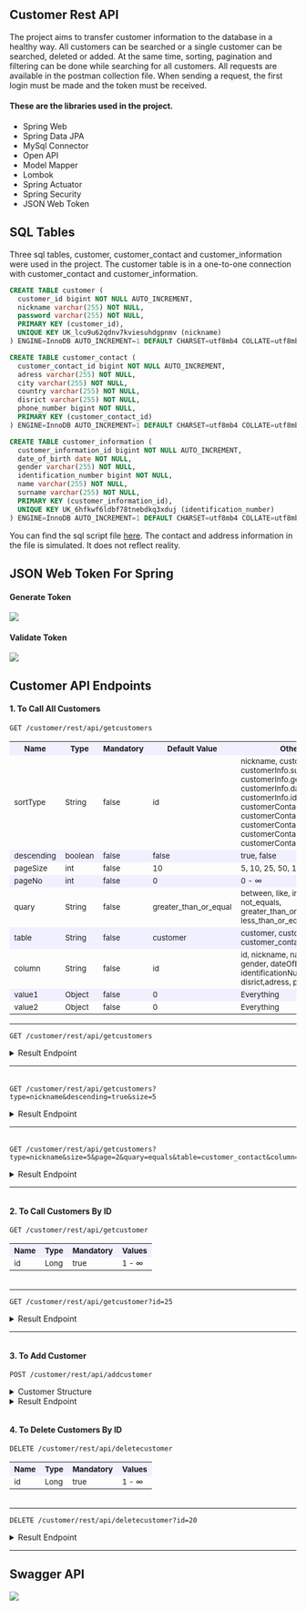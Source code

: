 
## Customer Rest API

The project aims to transfer customer information to the database in a healthy way. All customers can be searched or a single customer can be searched, deleted or added. At the same time, sorting, pagination and filtering can be done while searching for all customers. All requests are available in the postman collection file. When sending a request, the first login must be made and the token must be received.

#### These are the libraries used in the project.

* Spring Web
* Spring Data JPA
* MySql Connector
* Open API
* Model Mapper
* Lombok
* Spring Actuator
* Spring Security
* JSON Web Token

## SQL Tables

Three sql tables, customer, customer_contact and customer_information were used in the project. The customer table is in a one-to-one connection with customer_contact and customer_information.

```SQL
CREATE TABLE customer (
  customer_id bigint NOT NULL AUTO_INCREMENT,
  nickname varchar(255) NOT NULL,
  password varchar(255) NOT NULL,
  PRIMARY KEY (customer_id),
  UNIQUE KEY UK_lcu9u62qdnv7kviesuhdgpnmv (nickname)
) ENGINE=InnoDB AUTO_INCREMENT=1 DEFAULT CHARSET=utf8mb4 COLLATE=utf8mb4_0900_ai_ci;

CREATE TABLE customer_contact (
  customer_contact_id bigint NOT NULL AUTO_INCREMENT,
  adress varchar(255) NOT NULL,
  city varchar(255) NOT NULL,
  country varchar(255) NOT NULL,
  disrict varchar(255) NOT NULL,
  phone_number bigint NOT NULL,
  PRIMARY KEY (customer_contact_id)
) ENGINE=InnoDB AUTO_INCREMENT=1 DEFAULT CHARSET=utf8mb4 COLLATE=utf8mb4_0900_ai_ci;

CREATE TABLE customer_information (
  customer_information_id bigint NOT NULL AUTO_INCREMENT,
  date_of_birth date NOT NULL,
  gender varchar(255) NOT NULL,
  identification_number bigint NOT NULL,
  name varchar(255) NOT NULL,
  surname varchar(255) NOT NULL,
  PRIMARY KEY (customer_information_id),
  UNIQUE KEY UK_6hfkwf6ldbf78tnebdkq3xduj (identification_number)
) ENGINE=InnoDB AUTO_INCREMENT=1 DEFAULT CHARSET=utf8mb4 COLLATE=utf8mb4_0900_ai_ci;
```
You can find the sql script file [here](https://github.com/gurkanguldas/Customer-Rest-API/blob/main/Customer.sql). The contact and address information in the file is simulated. It does not reflect reality.

## JSON Web Token For Spring
#### Generate Token
![](https://user-images.githubusercontent.com/59657939/177346206-59bb3b69-60f0-4ac4-b821-8be183bbf85c.svg)
#### Validate Token
![](https://user-images.githubusercontent.com/59657939/177349858-380d5054-33ca-4787-984c-f4666b1649a1.svg)
## Customer API Endpoints
#### 1. To Call All Customers
```
GET /customer/rest/api/getcustomers
```


<table>
  <tr style="background-color:#f0f0ff">
    <th><sub>Name</sub></th>
    <th><sub>Type</sub></th>
    <th><sub>Mandatory</sub></th>
    <th><sub>Default Value</sub></th>
    <th><sub>Other Values</sub></th>
  </tr>
  <tr>
    <td><sub>sortType</sub></td>
    <td><sub>String</sub></td>
    <td><sub>false</sub></td>
    <td><sub>id</sub></td>
    <td>
    <sub>
        nickname, customerInfo.name, customerInfo.surname, customerInfo.gender, <br />customerInfo.dateOfBirth,
        customerInfo.identificationNumber,<br /> customerContact.country,
        customerContact.city, customerContact.disrict,<br />
        customerContact.adress, customerContact.phoneNumber
    </sub>
    </td>
  </tr>
  <tr style="background-color:#f0f0ff">
    <td><sub>descending</sub></td>
    <td><sub>boolean</sub></td>
    <td><sub>false</sub></td>
    <td><sub>false</sub></td>
    <td><sub>true, false</sub></td>
  </tr>
  <tr>
    <td><sub>pageSize</sub></td>
    <td><sub>int</sub></td>
    <td><sub>false</sub></td>
    <td><sub>10</sub></td>
    <td><sub>5, 10, 25, 50, 100 ...</sub></td>
  </tr>
  <tr style="background-color:#f0f0ff">
    <td><sub>pageNo</sub></td>
    <td><sub>int</sub></td>
    <td><sub>false</sub></td>
    <td><sub>0</sub></td>
    <td><sub>0 - ∞</sub></td>
  </tr>
  <tr>
    <td><sub>quary</sub></td>
    <td><sub>String</sub></td>
    <td><sub>false</sub></td>
    <td><sub>greater_than_or_equal</sub></td>
    <td><sub>between, like, in, equals, not_equals,<br> greater_than_or_equal, less_than_or_equal</sub></td>
  </tr>
  <tr style="background-color:#f0f0ff">
    <td><sub>table</sub></td>
    <td><sub>String</sub></td>
    <td><sub>false</sub></td>
    <td><sub>customer</sub></td>
    <td><sub>customer, customer_information, customer_contact</sub></td>
  </tr>
  <tr>
    <td><sub>column</sub></td>
    <td><sub>String</sub></td>
    <td><sub>false</sub></td>
    <td><sub>id</sub></td>
    <td><sub>id, nickname, name, surname, gender, dateOfBirth,<br>
        identificationNumber, country,city, disrict,adress, phoneNumber
        </sub></td>
  </tr>
  <tr style="background-color:#f0f0ff">
    <td><sub>value1</sub></td>
    <td><sub>Object</sub></td>
    <td><sub>false</sub></td>
    <td><sub>0</sub></td>
    <td><sub>Everything</sub></td>
  </tr>
  <tr>
    <td><sub>value2</sub></td>
    <td><sub>Object</sub></td>
    <td><sub>false</sub></td>
    <td><sub>0</sub></td>
    <td><sub>Everything</sub></td>
  </tr>
</table>

***
```
GET /customer/rest/api/getcustomers
```

<details>
  <summary>
    Result Endpoint
  </summary>
  
```json
{
  "succesful": true,
  "code": "getCustomers",
  "message": "The customer list has been successfully called up.",
  "result": [
    {
      "id": 1,
      "nickname": "yagizaybar65",
      "password": "IsrF16eJ7amxIc2",
      "customerInfo": {
        "id": 1,
        "name": "Yağız Erkân",
        "surname": "Aybar",
        "gender": "man",
        "dateOfBirth": "1970-09-17",
        "identificationNumber": 20781401532
      },
      "customerContact": {
        "id": 1,
        "country": "Turkey",
        "city": "GİRESUN",
        "disrict": "BULANCAK",
        "adress": "AHMETLİ KÖYÜ MAH.MERKEZ MEVKİ SOKAK NO:19 93072 BULANCAK/GİRESUN",
        "phoneNumber": 905456974246
      }
    },
    {
      "id": 2,
      "nickname": "celâleddindaglaroglu20",
      "password": "nBy8n5HCqq7",
      "customerInfo": {
        "id": 2,
        "name": "Celâleddin Asil",
        "surname": "Dağlaroğlu",
        "gender": "man",
        "dateOfBirth": "1989-08-01",
        "identificationNumber": 27255242181
      },
      "customerContact": {
        "id": 2,
        "country": "Turkey",
        "city": "TEKİRDAĞ",
        "disrict": "ÇERKEZKÖY",
        "adress": "GAZİ MUSTAFA KEMALPAŞA MAH.ŞEKER SOKAK NO:717 110896 ÇERKEZKÖY/TEKİRDAĞ",
        "phoneNumber": 905442480200
      }
    },
    {
      "id": 3,
      "nickname": "seybangonultas17",
      "password": "9la33LwmbX",
      "customerInfo": {
        "id": 3,
        "name": "Şeyban Altan",
        "surname": "Gönültaş",
        "gender": "man",
        "dateOfBirth": "1967-11-28",
        "identificationNumber": 17523295028
      },
      "customerContact": {
        "id": 3,
        "country": "Turkey",
        "city": "KONYA",
        "disrict": "SELÇUKLU",
        "adress": "BÜYÜKKAYACIK MAH.ORMANSEVEN SOKAK NO:816 100632 SELÇUKLU/KONYA",
        "phoneNumber": 905421818316
      }
    },
    {
      "id": 4,
      "nickname": "nihataybar42",
      "password": "G39gWvNCQARu",
      "customerInfo": {
        "id": 4,
        "name": "Nihat Cihad",
        "surname": "Aybar",
        "gender": "man",
        "dateOfBirth": "2006-01-21",
        "identificationNumber": 10328328145
      },
      "customerContact": {
        "id": 4,
        "country": "Turkey",
        "city": "MERSİN",
        "disrict": "AKDENİZ",
        "adress": "KARACAİLYAS MAH.2971. SOKAK NO:363 119645 AKDENİZ/MERSİN",
        "phoneNumber": 905456612249
      }
    },
    {
      "id": 5,
      "nickname": "ensarakisik53",
      "password": "sW56afU3F0aCT5N",
      "customerInfo": {
        "id": 5,
        "name": "Ensar Agâh",
        "surname": "Akışık",
        "gender": "man",
        "dateOfBirth": "1997-06-17",
        "identificationNumber": 18390353664
      },
      "customerContact": {
        "id": 5,
        "country": "Turkey",
        "city": "İSTANBUL",
        "disrict": "ADALAR",
        "adress": "KINALIADA MAH.MANASTIRALTI KÜME EVLERİ SOKAK NO:211 95630 ADALAR/İSTANBUL",
        "phoneNumber": 905471484248
      }
    },
    {
      "id": 6,
      "nickname": "samiyildizoglu60",
      "password": "PV4ai8rmI72g8cgJ",
      "customerInfo": {
        "id": 6,
        "name": "Sami Ercan",
        "surname": "Yıldızoğlu",
        "gender": "man",
        "dateOfBirth": "1949-01-16",
        "identificationNumber": 13958337237
      },
      "customerContact": {
        "id": 6,
        "country": "Turkey",
        "city": "İSTANBUL",
        "disrict": "ÜMRANİYE",
        "adress": "ÇAKMAK MAH.MEKAN SOKAK NO:683 96252 ÜMRANİYE/İSTANBUL",
        "phoneNumber": 905453959833
      }
    },
    {
      "id": 7,
      "nickname": "hayalipektemek43",
      "password": "4E2Hsy8rdHx",
      "customerInfo": {
        "id": 7,
        "name": "Hayali Gürkan",
        "surname": "Pektemek",
        "gender": "man",
        "dateOfBirth": "1944-04-07",
        "identificationNumber": 10676447910
      },
      "customerContact": {
        "id": 7,
        "country": "Turkey",
        "city": "İSTANBUL",
        "disrict": "ARNAVUTKÖY",
        "adress": "ANADOLU MAH.GELİBOLU CADDESİ SOKAK NO:560 119236 ARNAVUTKÖY/İSTANBUL",
        "phoneNumber": 905434302266
      }
    },
    {
      "id": 8,
      "nickname": "atalaykocoglu2",
      "password": "8cEqf55s46",
      "customerInfo": {
        "id": 8,
        "name": "Atalay Türkeş",
        "surname": "Koçoğlu",
        "gender": "man",
        "dateOfBirth": "2000-06-23",
        "identificationNumber": 22994273077
      },
      "customerContact": {
        "id": 8,
        "country": "Turkey",
        "city": "İSTANBUL",
        "disrict": "EYÜP",
        "adress": "GÜZELTEPE MAH.YENİ DUVAR SOKAK NO:542 95830 EYÜP/İSTANBUL",
        "phoneNumber": 905371975315
      }
    },
    {
      "id": 9,
      "nickname": "vehbibarbarosoglu7",
      "password": "6lL4m60uc",
      "customerInfo": {
        "id": 9,
        "name": "Vehbi Şihab",
        "surname": "Barbarosoğlu",
        "gender": "man",
        "dateOfBirth": "2008-01-10",
        "identificationNumber": 13604908183
      },
      "customerContact": {
        "id": 9,
        "country": "Turkey",
        "city": "ADANA",
        "disrict": "YÜREĞİR",
        "adress": "ULUBATLI HASAN MAH.3051. SOKAK NO:501 78213 YÜREĞİR/ADANA",
        "phoneNumber": 905364701754
      }
    },
    {
      "id": 10,
      "nickname": "tumerhamzaoglu51",
      "password": "4vv5Xc5jKLRt34H8v",
      "customerInfo": {
        "id": 10,
        "name": "Tümer Özden",
        "surname": "Hamzaoğlu",
        "gender": "man",
        "dateOfBirth": "1957-05-02",
        "identificationNumber": 24087597079
      },
      "customerContact": {
        "id": 10,
        "country": "Turkey",
        "city": "HATAY",
        "disrict": "İSKENDERUN",
        "adress": "NARDÜZÜ-NESLİ MAH.186. SOKAK NO:837 94364 İSKENDERUN/HATAY",
        "phoneNumber": 905515456072
      }
    }
  ]
}
```

</details>

***

######

```
GET /customer/rest/api/getcustomers?type=nickname&descending=true&size=5
```

<details>
  <summary>
    Result Endpoint
  </summary>
  
```json
{
  "succesful": true,
  "code": "getCustomers",
  "message": "The customer list has been successfully called up.",
  "result": [
    {
      "id": 326,
      "nickname": "zumrutpektemek25",
      "password": "Q2yjs77rQ",
      "customerInfo": {
        "id": 326,
        "name": "Zümrüt Berçin",
        "surname": "Pektemek",
        "gender": "woman",
        "dateOfBirth": "1941-07-27",
        "identificationNumber": 17677987263
      },
      "customerContact": {
        "id": 326,
        "country": "Turkey",
        "city": "KASTAMONU",
        "disrict": "DADAY",
        "adress": "KAYABAĞI KÖYÜ MAH.KARŞI MEVKİ SOKAK NO:335 98318 DADAY/KASTAMONU",
        "phoneNumber": 905458633366
      }
    },
    {
      "id": 498,
      "nickname": "zumrutakbulut2",
      "password": "T15J53hOVi3470u",
      "customerInfo": {
        "id": 498,
        "name": "Zümrüt",
        "surname": "Akbulut",
        "gender": "woman",
        "dateOfBirth": "1965-08-19",
        "identificationNumber": 24645342730
      },
      "customerContact": {
        "id": 498,
        "country": "Turkey",
        "city": "TEKİRDAĞ",
        "disrict": "ÇORLU",
        "adress": "AHİMEHMET KÖYÜ MAH.13. SOKAK NO:185 110944 ÇORLU/TEKİRDAĞ",
        "phoneNumber": 905361588334
      }
    },
    {
      "id": 442,
      "nickname": "zuleyhaerberk53",
      "password": "HQiGMu2X",
      "customerInfo": {
        "id": 442,
        "name": "Züleyha",
        "surname": "Erberk",
        "gender": "woman",
        "dateOfBirth": "1997-05-27",
        "identificationNumber": 21197941850
      },
      "customerContact": {
        "id": 442,
        "country": "Turkey",
        "city": "BALIKESİR",
        "disrict": "BALYA",
        "adress": "ENVERPAŞA MAH.NALBANT ABDULLAH KANDEMİR SOKAK NO:211 83675 BALYA/BALIKESİR",
        "phoneNumber": 905447875840
      }
    },
    {
      "id": 451,
      "nickname": "zulalbarbarosoglu73",
      "password": "THMUftrA0",
      "customerInfo": {
        "id": 451,
        "name": "Zülal",
        "surname": "Barbarosoğlu",
        "gender": "woman",
        "dateOfBirth": "2006-06-01",
        "identificationNumber": 27927916459
      },
      "customerContact": {
        "id": 451,
        "country": "Turkey",
        "city": "İSTANBUL",
        "disrict": "GAZİOSMANPAŞA",
        "adress": "HÜRRİYET MAH.315. SOKAK NO:696 95968 GAZİOSMANPAŞA/İSTANBUL",
        "phoneNumber": 905356944120
      }
    },
    {
      "id": 372,
      "nickname": "zubeydekarabocek78",
      "password": "4pSr48itf042",
      "customerInfo": {
        "id": 372,
        "name": "Zübeyde",
        "surname": "Karaböcek",
        "gender": "woman",
        "dateOfBirth": "1979-03-12",
        "identificationNumber": 28881181045
      },
      "customerContact": {
        "id": 372,
        "country": "Turkey",
        "city": "AFYONKARAHİSAR",
        "disrict": "HOCALAR",
        "adress": "YEŞİLHİSAR-CUMHURİYET MAH.CİHAN SOKAK NO:161 79640 HOCALAR/AFYONKARAHİSAR",
        "phoneNumber": 905348544803
      }
    }
  ]
}
```

</details>

***

######

```
GET /customer/rest/api/getcustomers?type=nickname&size=5&page=2&quary=equals&table=customer_contact&column=city&start_value=ANKARA
```

<details>
  <summary>
    Result Endpoint
  </summary>
  
```json
{
  "succesful": true,
  "code": "getCustomers",
  "message": "The customer list has been successfully called up.",
  "result": [
    {
      "id": 478,
      "nickname": "julidecetin71",
      "password": "Y848cHGSKBOBMdJ",
      "customerInfo": {
        "id": 478,
        "name": "Julide",
        "surname": "Çetin",
        "gender": "woman",
        "dateOfBirth": "1996-02-01",
        "identificationNumber": 26516876938
      },
      "customerContact": {
        "id": 478,
        "country": "Turkey",
        "city": "ANKARA",
        "disrict": "ÇANKAYA",
        "adress": "ÜNİVERSİTELER MAH.1614. SOKAK NO:288 80988 ÇANKAYA/ANKARA",
        "phoneNumber": 905391239034
      }
    },
    {
      "id": 463,
      "nickname": "julideozkok9",
      "password": "EQuVtT7wD9oIUOW",
      "customerInfo": {
        "id": 463,
        "name": "Julide",
        "surname": "Özkök",
        "gender": "woman",
        "dateOfBirth": "2003-09-28",
        "identificationNumber": 23265857397
      },
      "customerContact": {
        "id": 463,
        "country": "Turkey",
        "city": "ANKARA",
        "disrict": "ETİMESGUT",
        "adress": "GÜZELKENT MAH.720. SOKAK NO:362 125556 ETİMESGUT/ANKARA",
        "phoneNumber": 905442818001
      }
    },
    {
      "id": 144,
      "nickname": "kadirsozeri56",
      "password": "Sx2WbXKU6",
      "customerInfo": {
        "id": 144,
        "name": "Kadir ",
        "surname": "Sözeri",
        "gender": "man",
        "dateOfBirth": "1969-06-10",
        "identificationNumber": 27229413142
      },
      "customerContact": {
        "id": 144,
        "country": "Turkey",
        "city": "ANKARA",
        "disrict": "KEÇİÖREN",
        "adress": "ESERTEPE MAH.303. SOKAK NO:50 81084 KEÇİÖREN/ANKARA",
        "phoneNumber": 905498780620
      }
    },
    {
      "id": 455,
      "nickname": "nazanbasoglu78",
      "password": "l7HpO3y0V",
      "customerInfo": {
        "id": 455,
        "name": "Nazan",
        "surname": "Başoğlu",
        "gender": "woman",
        "dateOfBirth": "1975-04-20",
        "identificationNumber": 28895114221
      },
      "customerContact": {
        "id": 455,
        "country": "Turkey",
        "city": "ANKARA",
        "disrict": "ALTINDAĞ",
        "adress": "ALEMDAĞ MAH.1042/1 SOKAK NO:799 80827 ALTINDAĞ/ANKARA",
        "phoneNumber": 905377225829
      }
    },
    {
      "id": 170,
      "nickname": "necibbademci36",
      "password": "y3CUlL5BfXeRIBOW",
      "customerInfo": {
        "id": 170,
        "name": "Necib ",
        "surname": "Bademci",
        "gender": "man",
        "dateOfBirth": "1958-09-17",
        "identificationNumber": 11746434403
      },
      "customerContact": {
        "id": 170,
        "country": "Turkey",
        "city": "ANKARA",
        "disrict": "KIZILCAHAMAM",
        "adress": "GÜNEYSARAY KÖYÜ MAH.KÖYÜN KENDİSİ SOKAK NO:895 123962 KIZILCAHAMAM/ANKARA",
        "phoneNumber": 905387578561
      }
    }
  ]
}
```

</details>

***

######

#### 2. To Call Customers By ID

```
GET /customer/rest/api/getcustomer
```

<table>
  <tr style="background-color:#f0f0ff">
    <th><sub>Name</sub></th>
    <th><sub>Type</sub></th>
    <th><sub>Mandatory</sub></th>
    <th><sub>Values</sub></th>
  </tr>
  <tr>
    <td><sub>id</sub></td>
    <td><sub>Long</sub></td>
    <td><sub>true</sub></td>
    <td><sub>1 - ∞</sub></td>
  </tr>
  
</table>

######

***

```
GET /customer/rest/api/getcustomer?id=25
```

<details>
  <summary>
    Result Endpoint
  </summary>
  
```json
{
  "succesful": true,
  "code": "getCustomerById",
  "message": "Customer ID 25 was successfully returned.",
  "result": {
    "id": 25,
    "nickname": "ertugrulakyuz50",
    "password": "YhM4QF86H",
    "customerInfo": {
      "id": 25,
      "name": "Ertuğrul Ali",
      "surname": "Akyüz",
      "gender": "man",
      "dateOfBirth": "1997-04-11",
      "identificationNumber": 13736613104
    },
    "customerContact": {
      "id": 25,
      "country": "Turkey",
      "city": "ERZURUM",
      "disrict": "YAKUTİYE",
      "adress": "ÖMER NASUHİ BİLMEN MAH.FERAH SOKAK NO:883 119134 YAKUTİYE/ERZURUM",
      "phoneNumber": 905422950976
    }
  }
}
```

</details>

***
######

#### 3. To Add Customer

```
POST /customer/rest/api/addcustomer
```

<details>
  <summary>
    Customer Structure
  </summary>
  
```json
{
  "id": 0,
  "nickname": "string",
  "password": "string",
  "customerInfo": {
    "id": 0,
    "name": "string",
    "surname": "string",
    "gender": "string",
    "dateOfBirth": "yyyy-mm-dd",
    "identificationNumber": 0
  },
  "customerContact": {
    "id": 0,
    "country": "string",
    "city": "string",
    "disrict": "string",
    "adress": "string",
    "phoneNumber": 0
  }
}
```

</details>

<details>
  <summary>
    Result Endpoint
  </summary>
  
```json
{
  "succesful": true,
  "code": "addCustomer",
  "message": "Customer registration successful.",
  "result": {
    "id": 0,
    "nickname": "gurkanguldas12",
    "password": "$2a$10$lDMe7/ENhpnVkW28XCLKHeAG7KU5v9HddqiZYLH4JOWGc2gzIe66G",
    "customerInfo": {
      "id": 0,
      "name": "Bekir Gurkan",
      "surname": "Guldas",
      "gender": "man",
      "dateOfBirth": "1998-06-27",
      "identificationNumber": 12345678904
    },
    "customerContact": {
      "id": 0,
      "country": "Turkey",
      "city": "Istanbul",
      "disrict": "Pendik",
      "adress": "Batı Mah.",
      "phoneNumber": 905455454545
    }
  }
}
```

</details>

######

######

#### 4. To Delete Customers By ID

```
DELETE /customer/rest/api/deletecustomer
```

<table>
  <tr style="background-color:#f0f0ff">
    <th><sub>Name</sub></th>
    <th><sub>Type</sub></th>
    <th><sub>Mandatory</sub></th>
    <th><sub>Values</sub></th>
  </tr>
  <tr>
    <td><sub>id</sub></td>
    <td><sub>Long</sub></td>
    <td><sub>true</sub></td>
    <td><sub>1 - ∞</sub></td>
  </tr>
  
</table>

######

***

```
DELETE /customer/rest/api/deletecustomer?id=20
```

<details>
  <summary>
    Result Endpoint
  </summary>
  
```json
{
  "succesful": true,
  "code": "deleteCustomerById",
  "message": "The customer with ID number 20 was deleted.",
  "result": {
    "id": 20,
    "nickname": "hurkansozeri71",
    "password": "044x1Yt0eoQ",
    "customerInfo": {
      "id": 20,
      "name": "Hürkan İhvan",
      "surname": "Sözeri",
      "gender": "man",
      "dateOfBirth": "1993-07-05",
      "identificationNumber": 21831255161
    },
    "customerContact": {
      "id": 20,
      "country": "Turkey",
      "city": "MANİSA",
      "disrict": "AHMETLİ",
      "adress": "GÖKKAYA-SÜLEYMAN SUAT MAH.ASMALI SOKAK NO:447 103100 AHMETLİ/MANİSA",
      "phoneNumber": 905387346569
    }
  }
}
```

</details>

***

## Swagger API

![](https://user-images.githubusercontent.com/59657939/177358747-4fce6c75-76dd-4138-a9e8-0bf46354ed22.gif)